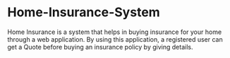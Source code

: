 # Home-Insurance-System
Home Insurance is a system that helps in buying insurance for your home through a web application. By using this application, a registered user can get a Quote before buying an insurance policy by giving details.

